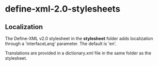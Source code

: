 # define-xml-2.0-stylesheets

## Localization
The Define-XML v2.0 stylesheet in the **stylesheet** folder adds localization through a 'interfaceLang' parameter.
The default is 'en'.

Translations are provided in a dictionary.xml file in the same folder as the stylesheet.
